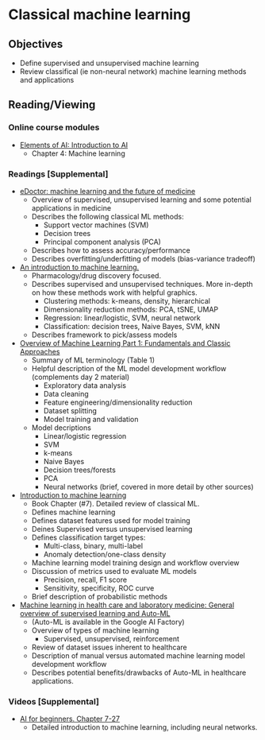 # Classical machine learning
## Objectives
- Define supervised and unsupervised machine learning
- Review classifical (ie non-neural network) machine learning methods and applications
## Reading/Viewing
### Online course modules
- [Elements of AI: Introduction to AI](https://course.elementsofai.com/)
  - Chapter 4: Machine learning
### Readings [Supplemental]  
- [eDoctor: machine learning and the future of medicine](https://onlinelibrary.wiley.com/doi/10.1111/joim.12822)
  - Overview of supervised, unsupervised learning and some potential applications in medicine
  - Describes the following classical ML methods:
    - Support vector machines (SVM)
    - Decision trees
    - Principal component analysis (PCA)
  - Describes how to assess accuracy/performance
  - Describes overfitting/underfitting of models (bias-variance tradeoff)
- [An introduction to machine learning.](https://www.ncbi.nlm.nih.gov/pmc/articles/PMC7189875/)
  - Pharmacology/drug discovery focused. 
  - Describes supervised and unsupervised techniques. More in-depth on how these methods work with helpful graphics.
    - Clustering methods: k-means, density, hierarchical
    - Dimensionality reduction methods: PCA, tSNE, UMAP 
    - Regression: linear/logistic, SVM, neural network
    - Classification: decision trees, Naive Bayes, SVM, kNN
  - Describes framework to pick/assess models
- [Overview of Machine Learning Part 1: Fundamentals and Classic Approaches](https://pubmed.ncbi.nlm.nih.gov/33039003/)
  - Summary of ML terminology (Table 1)
  - Helpful description of the ML model development workflow (complements day 2 material)
    - Exploratory data analysis
    - Data cleaning
    - Feature engineering/dimensionality reduction
    - Dataset splitting
    - Model training and validation
  - Model decriptions
    - Linear/logistic regression
    - SVM
    - k-means
    - Naive Bayes
    - Decision trees/forests
    - PCA
    - Neural networks (brief, covered in more detail by other sources)
- [Introduction to machine learning](https://link.springer.com/protocol/10.1007/978-1-62703-748-8_7)
  - Book Chapter (#7). Detailed review of classical ML.
  - Defines machine learning
  - Defines dataset features used for model training 
  - Deines Supervised versus unsupervised learning
  - Defines classification target types:
    - Multi-class, binary, multi-label
    - Anomaly detection/one-class density
  - Machine learning model training design and workflow overview
  - Discussion of metrics used to evaluate ML models
    - Precision, recall, F1 score
    - Sensitivity, specificity, ROC curve
  - Brief description of probabilistic methods
- [Machine learning in health care and laboratory medicine: General overview of supervised learning and Auto-ML](https://pubmed.ncbi.nlm.nih.gov/34288435/)
  - (Auto-ML is available in the Google AI Factory)
  - Overview of types of machine learning
    - Supervised, unsupervised, reinforcement
  - Review of dataset issues inherent to healthcare
  - Description of manual versus automated machine learning model development workflow
  - Describes potential benefits/drawbacks of Auto-ML in healthcare applications.
### Videos [Supplemental]
- [AI for beginners. Chapter 7-27](https://www.youtube.com/watch?v=JMUxmLyrhSk&t=1632s)
  - Detailed introduction to machine learning, including neural networks. 